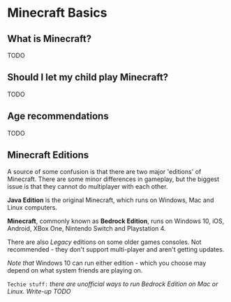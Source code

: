 ---
---

# Minecraft Basics

## What is Minecraft?

TODO

## Should I let my child play Minecraft?

TODO

## Age recommendations

TODO

## Minecraft Editions

A source of some confusion is that there are two major 'editions' of Minecraft. There are some minor differences in gameplay, but the biggest issue is that they cannot do multiplayer with each other. 

**Java Edition** is the original Minecraft, which runs on Windows, Mac and Linux computers.

**Minecraft**, commonly known as **Bedrock Edition**, runs on Windows 10, iOS, Android, XBox One, Nintendo Switch and Playstation 4.

There are also _Legacy_ editions on some older games consoles. Not recommended - they don't support multi-player and aren't getting updates.

_Note that_ Windows 10 can run either edition - which you choose may depend on what system friends are playing on.

`Techie stuff:` _there are unofficial ways to run Bedrock Edition on Mac or Linux. Write-up TODO_
